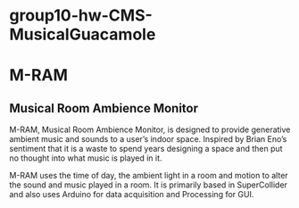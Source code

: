 # group10-hw-CMS-MusicalGuacamole

# M-RAM
## Musical Room Ambience Monitor

M-RAM, Musical Room Ambience Monitor, is designed to provide generative ambient music and sounds to a user’s indoor space. Inspired by Brian Eno’s sentiment that it is a waste to spend years designing a space and then put no thought into what music is played in it. 

M-RAM uses the time of day, the ambient light in a room and motion to alter the sound and music played in a room. It is primarily based in SuperCollider and also uses Arduino for data acquisition and Processing for GUI.

